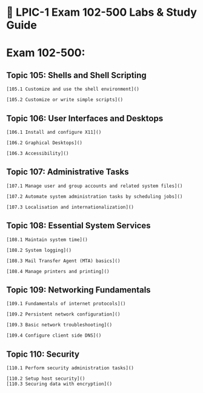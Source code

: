 # 🔧 LPIC-1 Exam 102-500 Labs & Study Guide

# Exam 102-500:
## Topic 105: Shells and Shell Scripting

	[105.1 Customize and use the shell environment]()
 
	[105.2 Customize or write simple scripts]()

## Topic 106: User Interfaces and Desktops

	[106.1 Install and configure X11]()
 
	[106.2 Graphical Desktops]()
 
	[106.3 Accessibility]()

## Topic 107: Administrative Tasks

	[107.1 Manage user and group accounts and related system files]()
 
	[107.2 Automate system administration tasks by scheduling jobs]()
 
	[107.3 Localisation and internationalization]()

## Topic 108: Essential System Services

	[108.1 Maintain system time]()
 
	[108.2 System logging]()
 
	[108.3 Mail Transfer Agent (MTA) basics]()
 
	[108.4 Manage printers and printing]()

## Topic 109: Networking Fundamentals

	[109.1 Fundamentals of internet protocols]()
 
	[109.2 Persistent network configuration]()
 
	[109.3 Basic network troubleshooting]()
 
	[109.4 Configure client side DNS]()

## Topic 110: Security

	[110.1 Perform security administration tasks]()
 
	[110.2 Setup host security]()
	[110.3 Securing data with encryption]()

